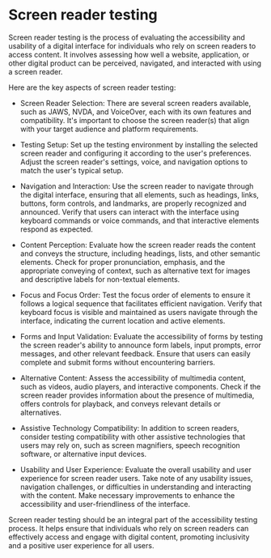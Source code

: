 # Screen reader testing

Screen reader testing is the process of evaluating the accessibility and usability of a digital interface for individuals who rely on screen readers to access content. It involves assessing how well a website, application, or other digital product can be perceived, navigated, and interacted with using a screen reader.

Here are the key aspects of screen reader testing:

* Screen Reader Selection: There are several screen readers available, such as JAWS, NVDA, and VoiceOver, each with its own features and compatibility. It's important to choose the screen reader(s) that align with your target audience and platform requirements.

* Testing Setup: Set up the testing environment by installing the selected screen reader and configuring it according to the user's preferences. Adjust the screen reader's settings, voice, and navigation options to match the user's typical setup.

* Navigation and Interaction: Use the screen reader to navigate through the digital interface, ensuring that all elements, such as headings, links, buttons, form controls, and landmarks, are properly recognized and announced. Verify that users can interact with the interface using keyboard commands or voice commands, and that interactive elements respond as expected.

* Content Perception: Evaluate how the screen reader reads the content and conveys the structure, including headings, lists, and other semantic elements. Check for proper pronunciation, emphasis, and the appropriate conveying of context, such as alternative text for images and descriptive labels for non-textual elements.

* Focus and Focus Order: Test the focus order of elements to ensure it follows a logical sequence that facilitates efficient navigation. Verify that keyboard focus is visible and maintained as users navigate through the interface, indicating the current location and active elements.

* Forms and Input Validation: Evaluate the accessibility of forms by testing the screen reader's ability to announce form labels, input prompts, error messages, and other relevant feedback. Ensure that users can easily complete and submit forms without encountering barriers.

* Alternative Content: Assess the accessibility of multimedia content, such as videos, audio players, and interactive components. Check if the screen reader provides information about the presence of multimedia, offers controls for playback, and conveys relevant details or alternatives.

* Assistive Technology Compatibility: In addition to screen readers, consider testing compatibility with other assistive technologies that users may rely on, such as screen magnifiers, speech recognition software, or alternative input devices.

* Usability and User Experience: Evaluate the overall usability and user experience for screen reader users. Take note of any usability issues, navigation challenges, or difficulties in understanding and interacting with the content. Make necessary improvements to enhance the accessibility and user-friendliness of the interface.

Screen reader testing should be an integral part of the accessibility testing process. It helps ensure that individuals who rely on screen readers can effectively access and engage with digital content, promoting inclusivity and a positive user experience for all users.